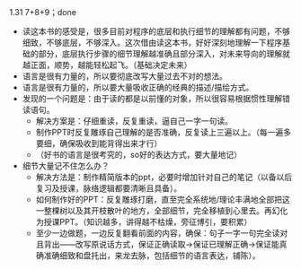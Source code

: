 1.31 7+8+9；done

* 读这本书的感受是，很多目前对程序的底层和执行细节的理解都有问题，不够细致，不够底层，不够深入。这次借由读这本书，好好深刻地理解一下程序基础的部分，底层执行步骤的细节理解越准确且部分深入，对未来导向的理解就越正面，顺势，越能轻松起飞。（基础决定未来）
* 语言是很有力量的，所以要彻底改写大量过去不对的想法。
* 语言是很有力量的，所以要大量吸收正确的经典的描述/描绘方式。
* 发现的一个问题是：由于读的都是以前懂的对象，所以很容易根据惯性理解错读语句。
  * 解决方案是：仔细重读，反复重读，逼自己一字一句读。
  * 制作PPT时反复雕琢自己理解的是否准确，反复读上三遍以上。（每一遍多要细，确保吸收到能背得出来才行）
  * （好书的语言是很考究的，so好的表达方式，要大量地记）
* 细节大量记不住怎么办？
  * 解决方法是：制作精简版本的ppt，必要时增加针对自己的笔记（以备以后复习及授课，脉络逻辑都要清晰且具备）。
  * 如何制作好的PPT：反复雕琢打磨，直至完全系统地/理论丰满地全部把这一整棵树以及其开枝散叶的地方，全部细节，完全移植到心里去。再幻化为授课PPT。（知识越多，讲得越不枯燥，旁征博引，要积累）
  * 至少一边做题，一边反复翻看前面的内容，确保：句子一字一句完全读对且背出——改写原说话方式，保证正确读取→保证已理解正确→保证能真确准确细致和盘托出，来龙去脉，包括细节的语言表达，铺陈）。